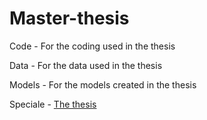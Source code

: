 # Master-thesis

Code - For the coding used in the thesis

Data - For the data used in the thesis

Models - For the models created in the thesis

Speciale - [The thesis](https://andreasbj77.github.io/Repository---Andreas-Borup-J-rgensen/Master-thesis/Speciale.pdf)
